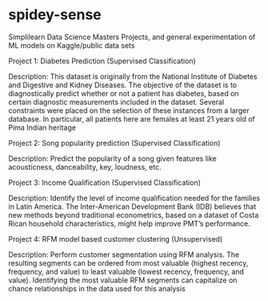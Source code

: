 # spidey-sense
Simplilearn Data Science Masters Projects, and general experimentation of ML models on Kaggle/public data sets

Project 1: Diabetes Prediction (Supervised Classification)

Description: This dataset is originally from the National Institute of Diabetes and Digestive and Kidney Diseases. 
The objective of the dataset is to diagnostically predict whether or not a patient has diabetes, based on certain diagnostic measurements included in the dataset. 
Several constraints were placed on the selection of these instances from a larger database. In particular, all patients here are females at least 21 years old of 
Pima Indian heritage


Project 2: Song popularity prediction (Supervised Classification)

Description: Predict the popularity of a song given features like acousticness, danceability, key, loudness, etc.

Project 3: Income Qualification (Supervised Classification)

Description: Identify the level of income qualification needed for the families in Latin America. The Inter-American Development Bank (IDB) believes that 
new methods beyond traditional econometrics, based on a dataset of Costa Rican household characteristics, might help improve PMT’s performance.


Project 4: RFM model based customer clustering (Unsupervised)

Description: Perform customer segmentation using RFM analysis. The resulting segments can be ordered from most valuable (highest recency, frequency, and value) 
to least valuable (lowest recency, frequency, and value). Identifying the most valuable RFM segments can capitalize on chance relationships in the data used for this analysis
